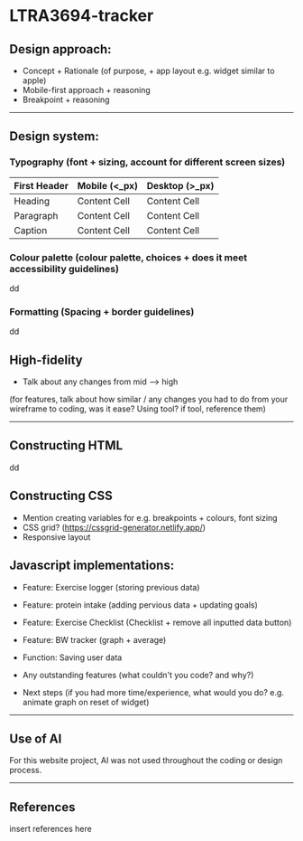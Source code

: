 # LTRA3694-tracker
## Design approach:
- Concept + Rationale (of purpose, + app layout e.g. widget similar to apple)
- Mobile-first approach + reasoning
- Breakpoint + reasoning

___

## Design system:
### Typography (font + sizing, account for different screen sizes)

| First Header  | Mobile (<_px) | Desktop (>_px)| 
| ------------- | ------------- | ------------- |
|    Heading    | Content Cell  | Content Cell  |
|   Paragraph   | Content Cell  | Content Cell  |
|    Caption    | Content Cell  | Content Cell  |

### Colour palette (colour palette, choices + does it meet accessibility guidelines)
dd

### Formatting (Spacing + border guidelines)
dd

## High-fidelity
- Talk about any changes from mid --> high

(for features, talk about how similar / any changes you had to do from your wireframe to coding, was it ease? Using tool? if tool, reference them)

___

## Constructing HTML
dd

## Constructing CSS
- Mention creating variables for e.g. breakpoints + colours, font sizing
- CSS grid? (https://cssgrid-generator.netlify.app/)
- Responsive layout

## Javascript implementations:
- Feature: Exercise logger (storing previous data)
- Feature: protein intake (adding pervious data + updating goals)
- Feature: Exercise Checklist (Checklist + remove all inputted data button)
- Feature: BW tracker (graph + average)

- Function: Saving user data

- Any outstanding features (what couldn't you code? and why?)
- Next steps (if you had more time/experience, what would you do? e.g. animate graph on reset of widget)

___

## Use of AI
For this website project, AI was not used throughout the coding or design process.
___

## References
insert references here



